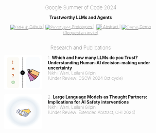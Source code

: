 <style type="text/css">

.image
{

 float:left;
 margin-top: 6px;
 margin-right: 7px; 
 margin-bottom: -7px;  
 height: 100px; 
 border: 5px; 
 border-radius: 5px;
}

.image1
{

 float:left;
 margin-top: 18px;
 margin-right: 19px;  
 height: 115px;
 width: 125px; 
 border: 5px; 
 border-radius: 5px;
}

body
{
	text-align: justify;
}

</style>



<div style="text-align: center; font-weight: lighter; font-size: 1.2em;">
    Google Summer of Code 2024
</div>
  
<div style="text-align: center; font-weight: lighter;">

<b>Trustworthy LLMs and Agents</b>
<ul style="list-style-type: none; padding: 0;">
<a href="https://github.com/nikhilwani/TLR-LLMs/" style="font-weight: lighter;">
    <img src="https://github.githubassets.com/images/modules/logos_page/GitHub-Mark.png" alt="GitHub" style="width:20px; height:20px; vertical-align:middle;"> Github
</a> | 
<a href="#" style="font-weight: lighter;">
    <img src="https://mockyapp.com/wp-content/uploads/2023/09/6941302.png" alt="Prototypes" style="width:20px; height:20px; vertical-align:middle;"> Prototypes
</a> | 
<a href="#" style="font-weight: lighter;">
    <img src="https://cdn-icons-png.flaticon.com/512/5234/5234879.png" alt="" style="width:20px; height:20px; vertical-align:middle;"> Abstract
</a>| 
<a href="emailto:nikhylwani[@]gmail[dot]com" style="font-weight: lighter;">
    <img src="https://cdn-icons-png.flaticon.com/512/0/375.png" alt="Demo" style="width:20px; height:20px; vertical-align:middle;"> Demo (Request an invite)
</a>
</ul>   



<br>
<div style="text-align: center; font-weight: lighter; font-size: 1.2em;">
    Research and Publications
</div>


<p style="text-align: left;">
<a href="#" target="_blank"> <img src="/safetynoborder.svg" alt="CSCW" class="image1" style="margin-top: 0;"></a>    
1. <b>Which and how many LLMs do you Trust? Understanding Human-AI decision-making under uncertainty</b><br>
    Nikhil Wani, Leilani Gilpin<br>
    (Under Review: CSCW 2024 Oct cycle)
<br>
</p>
<br>

<p style="text-align: left;">
<a href="#" target="_blank"> <img src="/trust4.svg" alt="chi" class="image1" style="margin-top: 0;"></a>
2. <b>Large Language Models as Thought Partners: Implications for AI Safety interventions</b><br>
    Nikhil Wani, Leilani Gilpin<br>
    (Under Review: Extended Abstract, CHI 2024)
</p>



</div>
